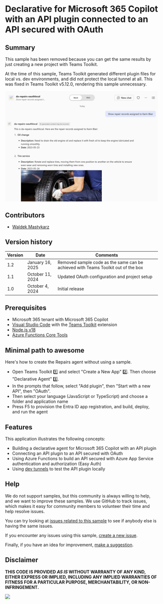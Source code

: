 # Declarative for Microsoft 365 Copilot with an API plugin connected to an API secured with OAuth

## Summary

This sample has been removed because you can get the same results by just creating a new project with Teams Toolkit. 

At the time of this sample, Teams Toolkit generated different plugin files for local vs. dev environments, and did not protect the local tunnel at all. This was fixed in Teams Toolkit v5.12.0, rendering this sample unnecessary.

![Declarative agent answering questions about repairs using the information from an API secured with OAuth](./assets/screenshot.png)

## Contributors

* [Waldek Mastykarz](https://github.com/waldekmastykarz)

## Version history

Version|Date|Comments
-------|----|--------
1.2|January 16, 2025|Removed sample code as the same can be achieved with Teams Toolkit out of the box
1.1|October 11, 2024|Updated OAuth configuration and project setup
1.0|October 4, 2024|Initial release

## Prerequisites

* Microsoft 365 tenant with Microsoft 365 Copilot
* [Visual Studio Code](https://code.visualstudio.com/) with the [Teams Toolkit](https://marketplace.visualstudio.com/items?itemName=TeamsDevApp.ms-teams-vscode-extension) extension
* [Node.js v18](https://nodejs.org/en/download/package-manager)
* [Azure Functions Core Tools](https://learn.microsoft.com/azure/azure-functions/functions-run-local#install-the-azure-functions-core-tools)

## Minimal path to awesome

Here's how to create the Repairs agent without using a sample.

* Open Teams Toolkit 1️⃣ and select "Create a New App" 2️⃣. Then choose "Declarative Agent" 3️⃣.
* In the prompts that follow, select "Add plugin", then "Start with a new API", then "OAuth".
* Then select your language (JavaScript or TypeScript) and choose a folder and application name
* Press F5 to provision the Entra ID app registration, and build, deploy, and run the agent

## Features

This application illustrates the following concepts:

* Building a declarative agent for Microsoft 365 Copilot with an API plugin
* Connecting an API plugin to an API secured with OAuth
* Using Azure Functions to build an API secured with Azure App Service authentication and authorization (Easy Auth)
* Using [dev tunnels](https://learn.microsoft.com/azure/developer/dev-tunnels/overview) to test the API plugin locally

## Help

We do not support samples, but this community is always willing to help, and we want to improve these samples. We use GitHub to track issues, which makes it easy for  community members to volunteer their time and help resolve issues.

You can try looking at [issues related to this sample](https://github.com/pnp/copilot-pro-dev-samples/issues?q=label%3A%22sample%3A%20da-repairs-oauth%22) to see if anybody else is having the same issues.

If you encounter any issues using this sample, [create a new issue](https://github.com/pnp/copilot-pro-dev-samples/issues/new).

Finally, if you have an idea for improvement, [make a suggestion](https://github.com/pnp/copilot-pro-dev-samples/issues/new).

## Disclaimer

**THIS CODE IS PROVIDED *AS IS* WITHOUT WARRANTY OF ANY KIND, EITHER EXPRESS OR IMPLIED, INCLUDING ANY IMPLIED WARRANTIES OF FITNESS FOR A PARTICULAR PURPOSE, MERCHANTABILITY, OR NON-INFRINGEMENT.**

![](https://m365-visitor-stats.azurewebsites.net/SamplesGallery/da-repairs-oauth)
